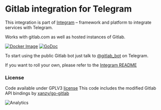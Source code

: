 Gitlab integration for Telegram
===========

This integration is part of [Integram](https://github.com/requilence/integram) – framework and platform to integrate services with Telegram.

Works with gitlab.com as well as hosted instances of Gitlab.

[![Docker Image](https://img.shields.io/docker/build/integram/gitlab.svg)](https://hub.docker.com/r/integram/gitlab/) [![GoDoc](https://godoc.org/github.com/integram-org/gitlab?status.svg)](https://godoc.org/github.com/integram-org/gitlab)

To start using the public Gitlab bot just talk to [@gitlab_bot](https://t.me/gitlab_bot) on Telegram.

If you want to roll your own, please refer to the [Integram README](https://github.com/requilence/integram)

### License
Code available under GPLV3 [license](https://github.com/requilence/integram/blob/master/LICENSE)
This code includes the modified Gitlab API bindings by [xanzy/go-gitlab](github.com/xanzy/go-gitlab)

![Analytics](https://ga-beacon.appspot.com/UA-80266491-1/github_readme)
